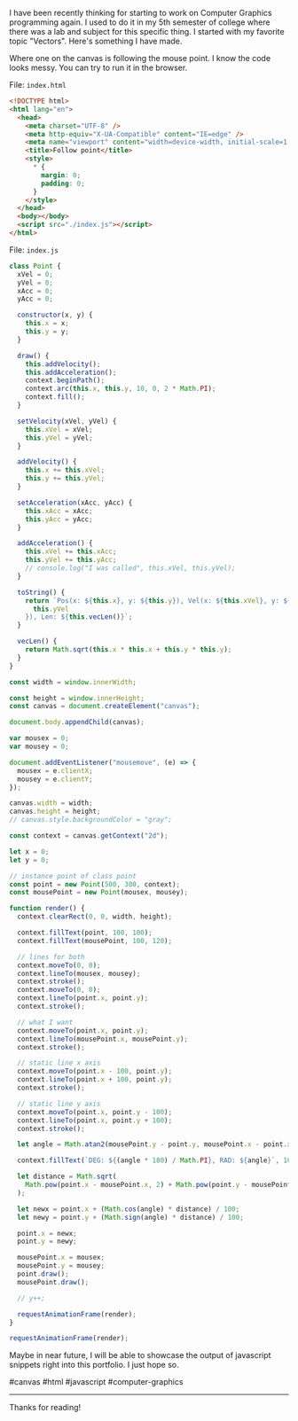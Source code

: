 I have been recently thinking for starting to work on Computer Graphics programming again. I used to do it in my 5th semester of college where there was a lab and subject for this specific thing. I started with my favorite topic "Vectors". Here's something I have made.

Where one on the canvas is following the mouse point. I know the code looks messy. You can try to run it in the browser.

File: `index.html`
```html
<!DOCTYPE html>
<html lang="en">
  <head>
    <meta charset="UTF-8" />
    <meta http-equiv="X-UA-Compatible" content="IE=edge" />
    <meta name="viewport" content="width=device-width, initial-scale=1.0" />
    <title>Follow point</title>
    <style>
      * {
        margin: 0;
        padding: 0;
      }
    </style>
  </head>
  <body></body>
  <script src="./index.js"></script>
</html>

```

File: `index.js`
```javascript
class Point {
  xVel = 0;
  yVel = 0;
  xAcc = 0;
  yAcc = 0;

  constructor(x, y) {
    this.x = x;
    this.y = y;
  }

  draw() {
    this.addVelocity();
    this.addAcceleration();
    context.beginPath();
    context.arc(this.x, this.y, 10, 0, 2 * Math.PI);
    context.fill();
  }

  setVelocity(xVel, yVel) {
    this.xVel = xVel;
    this.yVel = yVel;
  }

  addVelocity() {
    this.x += this.xVel;
    this.y += this.yVel;
  }

  setAcceleration(xAcc, yAcc) {
    this.xAcc = xAcc;
    this.yAcc = yAcc;
  }

  addAcceleration() {
    this.xVel += this.xAcc;
    this.yVel += this.yAcc;
    // console.log("I was called", this.xVel, this.yVel);
  }

  toString() {
    return `Pos(x: ${this.x}, y: ${this.y}), Vel(x: ${this.xVel}, y: ${
      this.yVel
    }), Len: ${this.vecLen()}`;
  }

  vecLen() {
    return Math.sqrt(this.x * this.x + this.y * this.y);
  }
}

const width = window.innerWidth;

const height = window.innerHeight;
const canvas = document.createElement("canvas");

document.body.appendChild(canvas);

var mousex = 0;
var mousey = 0;

document.addEventListener("mousemove", (e) => {
  mousex = e.clientX;
  mousey = e.clientY;
});

canvas.width = width;
canvas.height = height;
// canvas.style.backgroundColor = "gray";

const context = canvas.getContext("2d");

let x = 0;
let y = 0;

// instance point of class point
const point = new Point(500, 300, context);
const mousePoint = new Point(mousex, mousey);

function render() {
  context.clearRect(0, 0, width, height);

  context.fillText(point, 100, 100);
  context.fillText(mousePoint, 100, 120);

  // lines for both
  context.moveTo(0, 0);
  context.lineTo(mousex, mousey);
  context.stroke();
  context.moveTo(0, 0);
  context.lineTo(point.x, point.y);
  context.stroke();

  // what I want
  context.moveTo(point.x, point.y);
  context.lineTo(mousePoint.x, mousePoint.y);
  context.stroke();

  // static line x axis
  context.moveTo(point.x - 100, point.y);
  context.lineTo(point.x + 100, point.y);
  context.stroke();

  // static line y axis
  context.moveTo(point.x, point.y - 100);
  context.lineTo(point.x, point.y + 100);
  context.stroke();

  let angle = Math.atan2(mousePoint.y - point.y, mousePoint.x - point.x);

  context.fillText(`DEG: ${(angle * 180) / Math.PI}, RAD: ${angle}`, 100, 140);

  let distance = Math.sqrt(
    Math.pow(point.x - mousePoint.x, 2) + Math.pow(point.y - mousePoint.y, 2)
  );

  let newx = point.x + (Math.cos(angle) * distance) / 100;
  let newy = point.y + (Math.sign(angle) * distance) / 100;

  point.x = newx;
  point.y = newy;

  mousePoint.x = mousex;
  mousePoint.y = mousey;
  point.draw();
  mousePoint.draw();

  // y++;

  requestAnimationFrame(render);
}

requestAnimationFrame(render);

```

Maybe in near future, I will be able to showcase the output of javascript snippets right into this portfolio. I just hope so.

#canvas #html #javascript #computer-graphics

---
Thanks for reading!